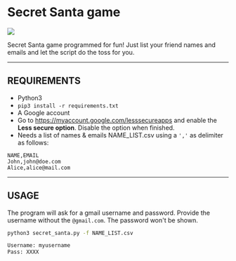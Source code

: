 # Secret Santa game

![](https://img.shields.io/badge/python-v3.7.3-brightgreen.svg)

Secret Santa game programmed for fun!
Just list your friend names and emails and let the script do the toss for you.

***

## REQUIREMENTS

- Python3
- `pip3 install -r requirements.txt`
- A Google account
- Go to https://myaccount.google.com/lesssecureapps and enable the **Less secure option**. Disable the option when finished.
- Needs a list of names & emails NAME_LIST.csv using a `','` as delimiter as follows:

~~~csv
NAME,EMAIL
John,john@doe.com
Alice,alice@mail.com
~~~

***

## USAGE

The program will ask for a gmail username and password. Provide the username without the `@gmail.com`. The password won't be shown.

~~~bash
python3 secret_santa.py -f NAME_LIST.csv

Username: myusername
Pass: XXXX
~~~
